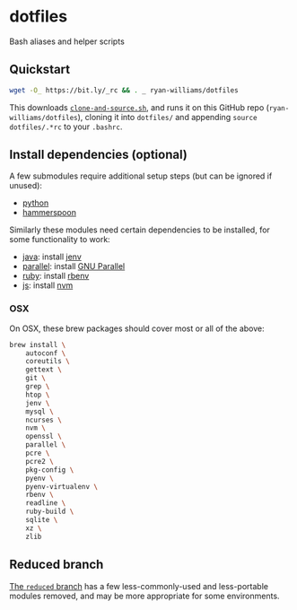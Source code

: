 dotfiles
=========

Bash aliases and helper scripts

## Quickstart
```bash
wget -O_ https://bit.ly/_rc && . _ ryan-williams/dotfiles
```

This downloads [`clone-and-source.sh`](https://github.com/ryan-williams/git-helpers/blob/master/clone/clone-and-source.sh), and runs it on this GitHub repo (`ryan-williams/dotfiles`), cloning it into `dotfiles/` and appending `source dotfiles/.*rc` to your `.bashrc`.

## Install dependencies (optional)

A few submodules require additional setup steps (but can be ignored if unused):

- [python](./py)
- [hammerspoon](./hammerspoon)

Similarly these modules need certain dependencies to be installed, for some functionality to work:
- [java](./jar): install [jenv](https://www.jenv.be/)
- [parallel](./parallel): install [GNU Parallel](https://www.gnu.org/software/parallel/)
- [ruby](./ruby): install [rbenv](https://github.com/rbenv/rbenv)
- [js](./js): install [nvm](https://github.com/nvm-sh/nvm)

### OSX

On OSX, these brew packages should cover most or all of the above:

```bash
brew install \
    autoconf \
    coreutils \
    gettext \
    git \
    grep \
    htop \
    jenv \
    mysql \
    ncurses \
    nvm \
    openssl \
    parallel \
    pcre \
    pcre2 \
    pkg-config \
    pyenv \
    pyenv-virtualenv \
    rbenv \
    readline \
    ruby-build \
    sqlite \
    xz \
    zlib
```

## Reduced branch
[The `reduced` branch](https://github.com/ryan-williams/dotfiles/tree/reduced) has a few less-commonly-used and less-portable modules removed, and may be more appropriate for some environments.
